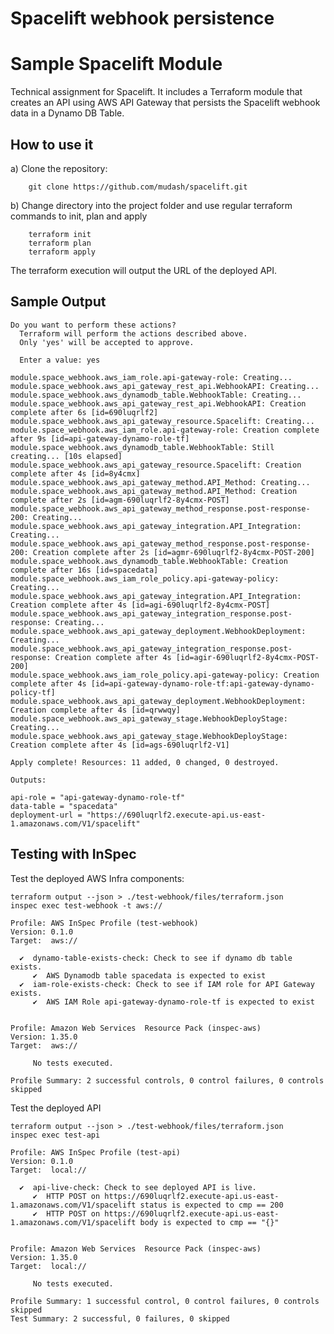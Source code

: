 
# Spacelift webhook persistence
# Sample Spacelift Module

Technical assignment for Spacelift. It includes a Terraform module that creates an API using AWS API Gateway that persists the Spacelift webhook data in a Dynamo DB Table.

## How to use it
 
a) Clone the repository:

        git clone https://github.com/mudash/spacelift.git

b) Change directory into the project folder and use regular terraform commands to init, plan and apply
         
        terraform init
        terraform plan
        terraform apply
 
The terraform execution will output the URL of the deployed API. 

## Sample Output
  
```
Do you want to perform these actions?
  Terraform will perform the actions described above.
  Only 'yes' will be accepted to approve.

  Enter a value: yes

module.space_webhook.aws_iam_role.api-gateway-role: Creating...
module.space_webhook.aws_api_gateway_rest_api.WebhookAPI: Creating...
module.space_webhook.aws_dynamodb_table.WebhookTable: Creating...
module.space_webhook.aws_api_gateway_rest_api.WebhookAPI: Creation complete after 6s [id=690luqrlf2]
module.space_webhook.aws_api_gateway_resource.Spacelift: Creating...
module.space_webhook.aws_iam_role.api-gateway-role: Creation complete after 9s [id=api-gateway-dynamo-role-tf]
module.space_webhook.aws_dynamodb_table.WebhookTable: Still creating... [10s elapsed]
module.space_webhook.aws_api_gateway_resource.Spacelift: Creation complete after 4s [id=8y4cmx]
module.space_webhook.aws_api_gateway_method.API_Method: Creating...
module.space_webhook.aws_api_gateway_method.API_Method: Creation complete after 2s [id=agm-690luqrlf2-8y4cmx-POST]
module.space_webhook.aws_api_gateway_method_response.post-response-200: Creating...
module.space_webhook.aws_api_gateway_integration.API_Integration: Creating...
module.space_webhook.aws_api_gateway_method_response.post-response-200: Creation complete after 2s [id=agmr-690luqrlf2-8y4cmx-POST-200]
module.space_webhook.aws_dynamodb_table.WebhookTable: Creation complete after 16s [id=spacedata]
module.space_webhook.aws_iam_role_policy.api-gateway-policy: Creating...
module.space_webhook.aws_api_gateway_integration.API_Integration: Creation complete after 4s [id=agi-690luqrlf2-8y4cmx-POST]
module.space_webhook.aws_api_gateway_integration_response.post-response: Creating...
module.space_webhook.aws_api_gateway_deployment.WebhookDeployment: Creating...
module.space_webhook.aws_api_gateway_integration_response.post-response: Creation complete after 4s [id=agir-690luqrlf2-8y4cmx-POST-200]
module.space_webhook.aws_iam_role_policy.api-gateway-policy: Creation complete after 4s [id=api-gateway-dynamo-role-tf:api-gateway-dynamo-policy-tf]
module.space_webhook.aws_api_gateway_deployment.WebhookDeployment: Creation complete after 4s [id=qrwwqy]
module.space_webhook.aws_api_gateway_stage.WebhookDeployStage: Creating...
module.space_webhook.aws_api_gateway_stage.WebhookDeployStage: Creation complete after 4s [id=ags-690luqrlf2-V1]

Apply complete! Resources: 11 added, 0 changed, 0 destroyed.

Outputs:

api-role = "api-gateway-dynamo-role-tf"
data-table = "spacedata"
deployment-url = "https://690luqrlf2.execute-api.us-east-1.amazonaws.com/V1/spacelift"

```
## Testing with InSpec

Test the deployed AWS Infra components:

```
terraform output --json > ./test-webhook/files/terraform.json
inspec exec test-webhook -t aws:// 

Profile: AWS InSpec Profile (test-webhook)
Version: 0.1.0
Target:  aws://

  ✔  dynamo-table-exists-check: Check to see if dynamo db table exists.
     ✔  AWS Dynamodb table spacedata is expected to exist
  ✔  iam-role-exists-check: Check to see if IAM role for API Gateway exists.
     ✔  AWS IAM Role api-gateway-dynamo-role-tf is expected to exist


Profile: Amazon Web Services  Resource Pack (inspec-aws)
Version: 1.35.0
Target:  aws://

     No tests executed.

Profile Summary: 2 successful controls, 0 control failures, 0 controls skipped

```
Test the deployed API

```
terraform output --json > ./test-webhook/files/terraform.json
inspec exec test-api 

Profile: AWS InSpec Profile (test-api)
Version: 0.1.0
Target:  local://

  ✔  api-live-check: Check to see deployed API is live.
     ✔  HTTP POST on https://690luqrlf2.execute-api.us-east-1.amazonaws.com/V1/spacelift status is expected to cmp == 200
     ✔  HTTP POST on https://690luqrlf2.execute-api.us-east-1.amazonaws.com/V1/spacelift body is expected to cmp == "{}"


Profile: Amazon Web Services  Resource Pack (inspec-aws)
Version: 1.35.0
Target:  local://

     No tests executed.

Profile Summary: 1 successful control, 0 control failures, 0 controls skipped
Test Summary: 2 successful, 0 failures, 0 skipped
```

